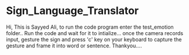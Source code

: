 # Sign_Language_Translator 
Hi, This is Sayyed Ali, to run the code program enter the test_emotion folder.. Run the code and wait for it to intialize...
once the camera records input, gesture the sign and press 'c' key on your keyboard to capture the gesture and frame it into word or sentence.
Thankyou....
